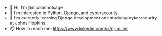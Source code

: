 - 👋 Hi, I’m @nicolasnotcage
- 👀 I’m interested in Python, Django, and cybersecurity.
- 🌱 I’m currently learning Django development and studying cybersecurity at Johns Hopkins.
- 📫 How to reach me: https://www.linkedin.com/in/nj-miller

<!---
nicolasnotcage/nicolasnotcage is a ✨ special ✨ repository because its `README.md` (this file) appears on your GitHub profile.
You can click the Preview link to take a look at your changes.
--->
